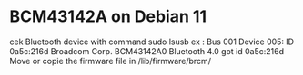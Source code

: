 # BCM43142A on Debian 11
cek Bluetooth device with command
sudo lsusb
ex : Bus 001 Device 005: ID 0a5c:216d Broadcom Corp. BCM43142A0 Bluetooth 4.0
got id 0a5c:216d
Move or copie the firmware file in /lib/firmware/brcm/
